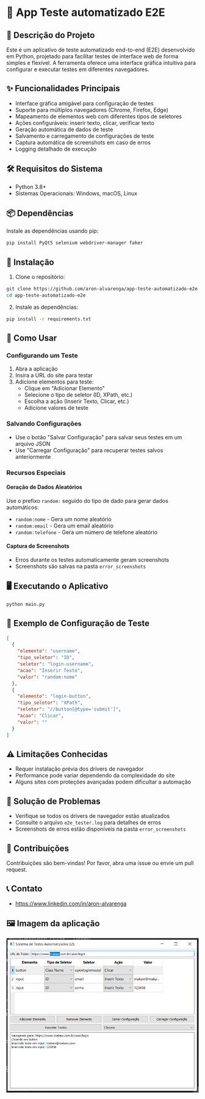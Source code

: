 # 🤖 App Teste automatizado E2E

## 📝 Descrição do Projeto

Este é um aplicativo de teste automatizado end-to-end (E2E) desenvolvido em Python, projetado para facilitar testes de interface web de forma simples e flexível. A ferramenta oferece uma interface gráfica intuitiva para configurar e executar testes em diferentes navegadores.

## ✨ Funcionalidades Principais

- Interface gráfica amigável para configuração de testes
- Suporte para múltiplos navegadores (Chrome, Firefox, Edge)
- Mapeamento de elementos web com diferentes tipos de seletores
- Ações configuráveis: inserir texto, clicar, verificar texto
- Geração automática de dados de teste
- Salvamento e carregamento de configurações de teste
- Captura automática de screenshots em caso de erros
- Logging detalhado de execução

## 🛠️ Requisitos do Sistema

- Python 3.8+
- Sistemas Operacionais: Windows, macOS, Linux

## 📦 Dependências

Instale as dependências usando pip:

```bash
pip install PyQt5 selenium webdriver-manager faker
```

## 🚀 Instalação

1. Clone o repositório:

```bash
git clone https://github.com/aron-alvarenga/app-teste-automatizado-e2e.git
cd app-teste-automatizado-e2e
```

2. Instale as dependências:

```bash
pip install -r requirements.txt
```

## 🔧 Como Usar

### Configurando um Teste

1. Abra a aplicação
2. Insira a URL do site para testar
3. Adicione elementos para teste:
   - Clique em "Adicionar Elemento"
   - Selecione o tipo de seletor (ID, XPath, etc.)
   - Escolha a ação (Inserir Texto, Clicar, etc.)
   - Adicione valores de teste

### Salvando Configurações

- Use o botão "Salvar Configuração" para salvar seus testes em um arquivo JSON
- Use "Carregar Configuração" para recuperar testes salvos anteriormente

### Recursos Especiais

#### Geração de Dados Aleatórios

Use o prefixo `random:` seguido do tipo de dado para gerar dados automáticos:

- `random:nome` - Gera um nome aleatório
- `random:email` - Gera um email aleatório
- `random:telefone` - Gera um número de telefone aleatório

#### Captura de Screenshots

- Erros durante os testes automaticamente geram screenshots
- Screenshots são salvas na pasta `error_screenshots`

## 🖥️ Executando o Aplicativo

```bash
python main.py
```

## 🧪 Exemplo de Configuração de Teste

```json
[
  {
    "elemento": "username",
    "tipo_seletor": "ID",
    "seletor": "login-username",
    "acao": "Inserir Texto",
    "valor": "random:nome"
  },
  {
    "elemento": "login-button",
    "tipo_seletor": "XPath",
    "seletor": "//button[@type='submit']",
    "acao": "Clicar",
    "valor": ""
  }
]
```

## ⚠️ Limitações Conhecidas

- Requer instalação prévia dos drivers de navegador
- Performance pode variar dependendo da complexidade do site
- Alguns sites com proteções avançadas podem dificultar a automação

## 🐛 Solução de Problemas

- Verifique se todos os drivers de navegador estão atualizados
- Consulte o arquivo `e2e_tester.log` para detalhes de erros
- Screenshots de erros estão disponíveis na pasta `error_screenshots`

## 🤝 Contribuições

Contribuições são bem-vindas! Por favor, abra uma issue ou envie um pull request.

## 📞 Contato

- https://www.linkedin.com/in/aron-alvarenga

## 🖼️ Imagem da aplicação

<div align="center">
  <img src="./image.PNG" alt="Imagem da aplicação">
</div>
